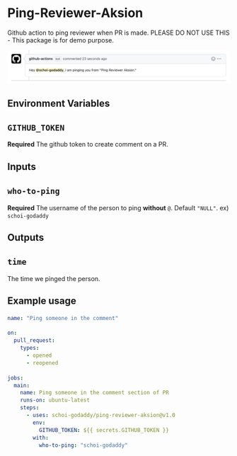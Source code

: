 # Ping-Reviewer-Aksion

Github action to ping reviewer when PR is made. PLEASE DO NOT USE THIS - This package is for demo purpose.

![Ping aksion run image](./img/ping-aksion.png)

## Environment Variables

## `GITHUB_TOKEN`

**Required** The github token to create comment on a PR.

## Inputs

## `who-to-ping`

**Required** The username of the person to ping **without** `@`. Default `"NULL"`.
ex) `schoi-godaddy`

## Outputs

## `time`

The time we pinged the person.

## Example usage

```yaml
name: "Ping someone in the comment"

on:
  pull_request:
    types:
      - opened
      - reopened

jobs:
  main:
    name: Ping someone in the comment section of PR
    runs-on: ubuntu-latest
    steps:
      - uses: schoi-godaddy/ping-reviewer-aksion@v1.0
        env:
          GITHUB_TOKEN: ${{ secrets.GITHUB_TOKEN }}
        with:
          who-to-ping: "schoi-godaddy"
```
